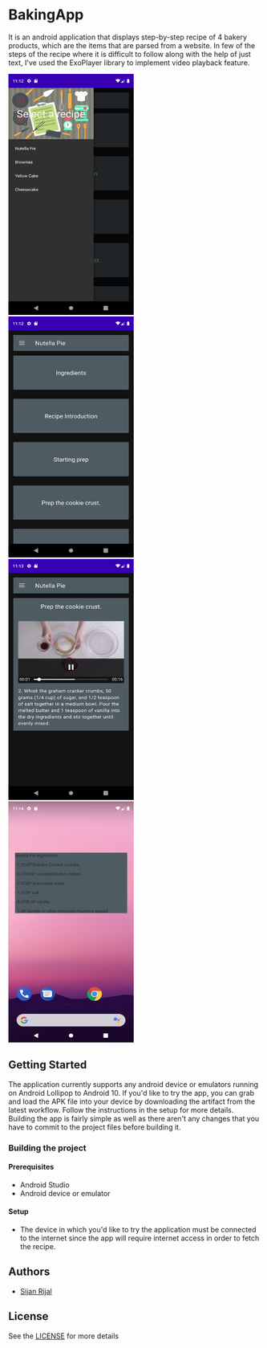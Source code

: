 # BakingApp
It is an android application that displays step-by-step recipe of 4 bakery products, which are the items that are parsed from a website. In few of the steps of the recipe where it is difficult to follow along with the help of just text, I've used the ExoPlayer library to implement video playback feature.

<img src="https://github.com/sijanr/BakingApp/blob/master/screenshots/baking_app_1.png" width="250" height="480">&nbsp;&nbsp;<img src="https://github.com/sijanr/BakingApp/blob/master/screenshots/baking_app_2.png" width="250" height="480">&nbsp;&nbsp;<img src="https://github.com/sijanr/BakingApp/blob/master/screenshots/baking_app_3.png" width="250" height="480">&nbsp;&nbsp;<img src="https://github.com/sijanr/BakingApp/blob/master/screenshots/baking_app_4.png" width="250" height="480">&nbsp;&nbsp;

## Getting Started
The application currently supports any android device or emulators running on Android Lollipop to Android 10. If you'd like to try the app, you can grab and load the APK file into your device by downloading the artifact from the latest workflow. Follow the instructions in the setup for more details. Building the app is fairly simple as well as there aren't any changes that you have to commit to the project files before building it.

### Building the project
#### Prerequisites
* Android Studio
* Android device or emulator

#### Setup
* The device in which you'd like to try the application must be connected to the internet since the app will require internet access in order to fetch the recipe.

## Authors
* [Sijan Rijal](https://github.com/sijanr)

## License
See the [LICENSE](./LICENSE) for more details
